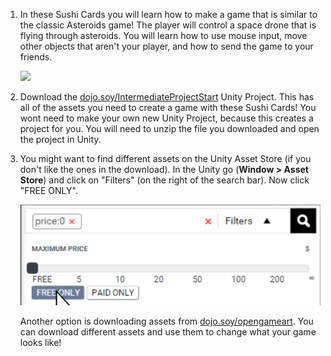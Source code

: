 1. In these Sushi Cards you will learn how to make a game that is similar to the classic Asteroids game! The player will control a space drone that is flying through asteroids. You will learn how to use mouse input, move other objects that aren't your player, and how to send the game to your friends.

    ![](/assets/FinishedGame.png)

2. Download the [dojo.soy/IntermediateProjectStart](https://drive.google.com/open?id=0BybwesgH-2_ZWV9KdHJGNDBnVXM) Unity Project. This has all of the assets you need to create a game with these Sushi Cards! You wont need to make your own new Unity Project, because this creates a project for you. You will need to unzip the file you downloaded and open the project in Unity.

3. You might want to find different assets on the Unity Asset Store (if you don't like the ones in the download). In the Unity go (**Window > Asset Store**) and click on "Filters" (on the right of the search bar). Now click "FREE ONLY". 

    ![](/assets/AssetStoreClickFree.PNG)
    
     Another option is downloading assets from [dojo.soy/opengameart](https://opengameart.org/). You can download different assets and use them to change what your game looks like!